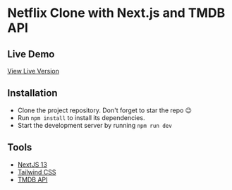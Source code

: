 # Netflix Clone with Next.js and TMDB API

## Live Demo
[View Live Version](https://netflix-dha-stix.vercel.app/)

## Installation
- Clone the project repository. Don't forget to star the repo 😉
- Run `npm install` to install its dependencies.
- Start the development server by running `npm run dev`

## Tools
- [NextJS 13](https://nextjs.org/docs)
- [Tailwind CSS](https://tailwindcss.com/)
- [TMDB API](https://developer.themoviedb.org/docs)
